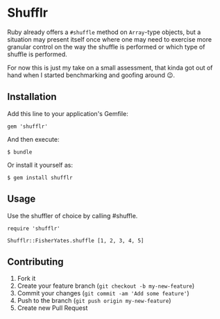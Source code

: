 # Shufflr
Ruby already offers a ```#shuffle``` method on ```Array```-type objects, but
a situation may present itself once where one may need to exercise more 
granular control on the way the shuffle is performed or which type of shuffle
is performed.

For now this is just my take on a small assessment, that kinda got out of hand
when I started benchmarking and goofing around :wink:.

## Installation

Add this line to your application's Gemfile:

    gem 'shufflr'

And then execute:

    $ bundle

Or install it yourself as:

    $ gem install shufflr

## Usage

Use the shuffler of choice by calling #shuffle.

    require 'shufflr'

    Shufflr::FisherYates.shuffle [1, 2, 3, 4, 5]

## Contributing

1. Fork it
2. Create your feature branch (`git checkout -b my-new-feature`)
3. Commit your changes (`git commit -am 'Add some feature'`)
4. Push to the branch (`git push origin my-new-feature`)
5. Create new Pull Request
